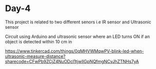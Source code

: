 # Day-4
This project is related to two different senors i.e IR sensor and Ultrasonic sensor


Circuit using Arduino and ultrasonic sensor where an LED turns ON if an object is detected within 10 cm in 

https://www.tinkercad.com/things/0qMHVWMqwPV-blink-led-when-ultrasonic-measure-distance?sharecode=CFwPb9ZCjZ4NuODcI1tjwIlGpNQfmgNCvJhZTNHs7yA
